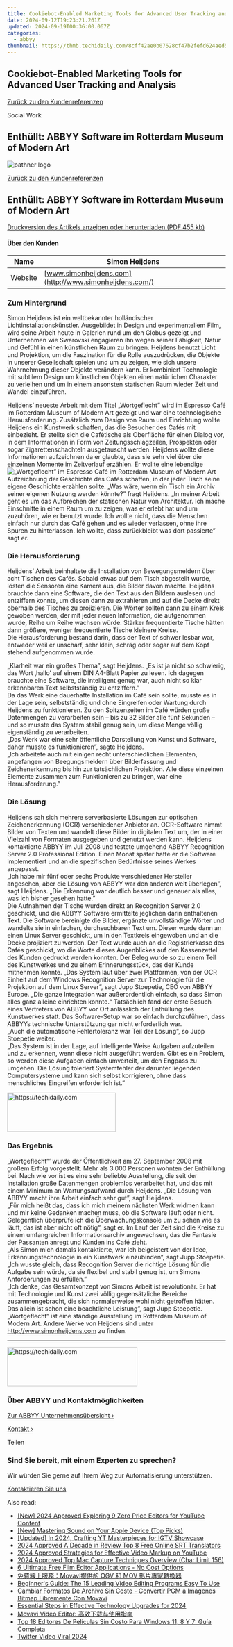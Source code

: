```yaml
---
title: Cookiebot-Enabled Marketing Tools for Advanced User Tracking and Analysis
date: 2024-09-12T19:23:21.261Z
updated: 2024-09-19T00:36:00.067Z
categories:
  - abbyy
thumbnail: https://thmb.techidaily.com/8cff42ae0b07628cf47b2fefd624aed56ec467c25aa15518d2e331ff9c28e273.jpg
---
```


## Cookiebot-Enabled Marketing Tools for Advanced User Tracking and Analysis

[Zurück zu den Kundenreferenzen](https://tools.techidaily.com/abbyy/products/)

Social Work

## Enthüllt: ABBYY Software im Rotterdam Museum of Modern Art

![pathner logo](https://content.abbyy.com/-/media/project/abbyy/abbyy/logos-white/de/21638.png?h=40&iar=0&w=120)

[Zurück zu den Kundenreferenzen](https://tools.techidaily.com/abbyy/products/)

## Enthüllt: ABBYY Software im Rotterdam Museum of Modern Art

[Druckversion des Artikels anzeigen oder herunterladen (PDF 455 kb)](https://static4.abbyy.com/abbyycommedia/6164/cs-simon-heijdens-rs-d.pdf) 

#### Über den Kunden

| Name    | Simon Heijdens                                         |
| ------- | ------------------------------------------------------ |
| Website | [www.simonheijdens.com](http://www.simonheijdens.com/) |

### Zum Hintergrund

Simon Heijdens ist ein weltbekannter holländischer Lichtinstallationskünstler. Ausgebildet in Design und experimentellem Film, wird seine Arbeit heute in Galerien rund um den Globus gezeigt und Unternehmen wie Swarovski engagieren ihn wegen seiner Fähigkeit, Natur und Gefühl in einen künstlichen Raum zu bringen. Heijdens benutzt Licht und Projektion, um die Faszination für die Rolle auszudrücken, die Objekte in unserer Gesellschaft spielen und um zu zeigen, wie sich unsere Wahrnehmung dieser Objekte verändern kann. Er kombiniert Technologie mit subtilem Design um künstlichen Objekten einen natürlichen Charakter zu verleihen und um in einem ansonsten statischen Raum wieder Zeit und Wandel einzuführen.

Heijdens’ neueste Arbeit mit dem Titel „Wortgeflecht” wird im Espresso Café im Rotterdam Museum of Modern Art gezeigt und war eine technologische Herausforderung. Zusätzlich zum Design von Raum und Einrichtung wollte Heijdens ein Kunstwerk schaffen, das die Besucher des Cafés mit einbezieht. Er stellte sich die Cafétische als Oberfläche für einen Dialog vor, in dem Informationen in Form von Zeitungsschlagzeilen, Prospekten oder sogar Zigarettenschachteln ausgetauscht werden. Heijdens wollte diese Informationen aufzeichnen da er glaubte, dass sie sehr viel über die einzelnen Momente im Zeitverlauf erzählen. Er wollte eine lebendige![„Wortgeflecht” im Espresso Café im Rotterdam Museum of Modern Art](https://static1.abbyy.com/abbyycommedia/6029/museumofmodernart.png "„Wortgeflecht” im Espresso Café im Rotterdam Museum of Modern Art ") Aufzeichnung der Geschichte des Cafés schaffen, in der jeder Tisch seine eigene Geschichte erzählen sollte. „Was wäre, wenn ein Tisch ein Archiv seiner eigenen Nutzung werden könnte?” fragt Heijdens. „In meiner Arbeit geht es um das Aufbrechen der statischen Natur von Architektur. Ich mache Einschnitte in einem Raum um zu zeigen, was er erlebt hat und um zuzuhören, wie er benutzt wurde. Ich wollte nicht, dass die Menschen einfach nur durch das Café gehen und es wieder verlassen, ohne ihre Spuren zu hinterlassen. Ich wollte, dass zurückbleibt was dort passierte” sagt er.

### Die Herausforderung

Heijdens’ Arbeit beinhaltete die Installation von Bewegungsmeldern über acht Tischen des Cafés. Sobald etwas auf dem Tisch abgestellt wurde, lösten die Sensoren eine Kamera aus, die Bilder davon machte. Heijdens brauchte dann eine Software, die den Text aus den Bildern auslesen und entziffern konnte, um diesen dann zu extrahieren und auf die Decke direkt oberhalb des Tisches zu projizieren. Die Wörter sollten dann zu einem Kreis gewoben werden, der mit jeder neuen Information, die aufgenommen wurde, Reihe um Reihe wachsen würde. Stärker frequentierte Tische hätten dann größere, weniger frequentierte Tische kleinere Kreise.  
Die Herausforderung bestand darin, dass der Text of schwer lesbar war, entweder weil er unscharf, sehr klein, schräg oder sogar auf dem Kopf stehend aufgenommen wurde.

„Klarheit war ein großes Thema”, sagt Heijdens. „Es ist ja nicht so schwierig, das Wort ‚hallo’ auf einem DIN A4-Blatt Papier zu lesen. Ich dagegen brauchte eine Software, die intelligent genug war, auch nicht so klar erkennbaren Text selbstständig zu entziffern.”   
Da das Werk eine dauerhafte Installation im Café sein sollte, musste es in der Lage sein, selbstständig und ohne Eingreifen oder Wartung durch Heijdens zu funktionieren. Zu den Spitzenzeiten im Café würden große Datenmengen zu verarbeiten sein – bis zu 32 Bilder alle fünf Sekunden – und so musste das System stabil genug sein, um diese Menge völlig eigenständig zu verarbeiten.   
„Das Werk war eine sehr öffentliche Darstellung von Kunst und Software, daher musste es funktionieren”, sagte Heijdens.  
„Ich arbeitete auch mit einigen recht unterschiedlichen Elementen, angefangen von Beegungsmeldern über Bilderfassung und Zeichenerkennung bis hin zur tatsächlichen Projektion. Alle diese einzelnen Elemente zusammen zum Funktionieren zu bringen, war eine Herausforderung.”

### Die Lösung

Heijdens sah sich mehrere serverbasierte Lösungen zur optischen Zeichenerkennung (OCR) verschiedener Anbieter an. OCR-Software nimmt Bilder von Texten und wandelt diese Bilder in digitalen Text um, der in einer Vielzahl von Formaten ausgegeben und genutzt werden kann. Heijdens kontaktierte ABBYY im Juli 2008 und testete umgehend ABBYY Recognition Server 2.0 Professional Edition. Einen Monat später hatte er die Software implementiert und an die spezifischen Bedürfnisse seines Werkes angepasst.  
„Ich habe mir fünf oder sechs Produkte verschiedener Hersteller angesehen, aber die Lösung von ABBYY war den anderen weit überlegen”, sagt Heijdens. „Die Erkennung war deutlich besser und genauer als alles, was ich bisher gesehen hatte.”  
Die Aufnahmen der Tische wurden direkt an Recognition Server 2.0 geschickt, und die ABBYY Software ermittelte jeglichen darin enthaltenen Text. Die Software bereinigte die Bilder, ergänzte unvollständige Wörter und wandelte sie in einfachen, durchsuchbaren Text um. Dieser wurde dann an einen Linux Server geschickt, um in den Textkreis eingewoben und an die Decke projiziert zu werden. Der Text wurde auch an die Registrierkasse des Cafés geschickt, wo die Worte dieses Augenblickes auf den Kassenzettel des Kunden gedruckt werden konnten. Der Beleg wurde so zu einem Teil des Kunstwerkes und zu einem Erinnerungsstück, das der Kunde mitnehmen konnte. „Das System läut über zwei Plattformen, von der OCR Einheit auf dem Windows Recognition Server zur Technologie für die Projektion auf dem Linux Server”, sagt Jupp Stoepetie, CEO von ABBYY Europe. „Die ganze Integration war außerordentlich einfach, so dass Simon alles ganz alleine einrichten konnte.“ Tatsächlich fand der erste Besuch eines Vertreters von ABBYY vor Ort anlässlich der Enthüllung des Kunstwerkes statt. Das Software-Setup war so einfach durchzuführen, dass ABBYYs technische Unterstützung gar nicht erforderlich war.   
„Auch die automatische Fehlertoleranz war Teil der Lösung”, so Jupp Stoepetie weiter.  
„Das System ist in der Lage, auf intelligente Weise Aufgaben aufzuteilen und zu erkennen, wenn diese nicht ausgeführt werden. Gibt es ein Problem, so werden diese Aufgaben einfach umverteilt, um den Engpass zu umgehen. Die Lösung toleriert Systemfehler der darunter liegenden Computersysteme und kann sich selbst korrigieren, ohne dass menschliches Eingreifen erforderlich ist.”

<!-- affiliate ads begin -->
<a href="https://bluettius.sjv.io/c/5597632/2139120/17108" target="_top" id="2139120">
  <img src="//a.impactradius-go.com/display-ad/17108-2139120" border="0" alt="https://techidaily.com" width="250" height="90"/>
</a>
<img height="0" width="0" src="https://bluettius.sjv.io/i/5597632/2139120/17108" style="position:absolute;visibility:hidden;" border="0" />
<!-- affiliate ads end -->

### Das Ergebnis

„Wortgeflecht“’ wurde der Öffentlichkeit am 27\. September 2008 mit großem Erfolg vorgestellt. Mehr als 3.000 Personen wohnten der Enthüllung bei. Nach wie vor ist es eine sehr beliebte Ausstellung, die seit der Installation große Datenmengen problemlos verarbeitet hat, und das mit einem Minimum an Wartungsaufwand durch Heijdens. „Die Lösung von ABBYY macht ihre Arbeit einfach sehr gut”, sagt Heijdens.  
„Für mich heißt das, dass ich mich meinem nächsten Werk widmen kann und mir keine Gedanken machen muss, ob die Software läuft oder nicht. Gelegentlich überprüfe ich die Überwachungskonsole um zu sehen wie es läuft, das ist aber nicht oft nötig“, sagt er. Im Lauf der Zeit sind die Kreise zu einem umfangreichen Informationsarchiv angewachsen, das die Fantasie der Passanten anregt und Kunden ins Café zieht.   
„Als Simon mich damals kontaktierte, war ich beigeistert von der Idee, Erkennungstechnologie in ein Kunstwerk einzubinden“, sagt Jupp Stoepetie. „Ich wusste gleich, dass Recognition Server die richtige Lösung für die Aufgabe sein würde, da sie flexibel und stabil genug ist, um Simons Anforderungen zu erfüllen.”   
„Ich denke, das Gesamtkonzept von Simons Arbeit ist revolutionär. Er hat mit Technologie und Kunst zwei völlig gegensätzliche Bereiche zusammengebracht, die sich normalerweise wohl nicht getroffen hätten. Das allein ist schon eine beachtliche Leistung”, sagt Jupp Stoepetie.  
„Wortgeflecht“ ist eine ständige Ausstellung im Rotterdam Museum of Modern Art. Andere Werke von Heijdens sind unter <http://www.simonheijdens.com> zu finden.

---

<!-- affiliate ads begin -->
<a href="https://aligracehair.sjv.io/c/5597632/1948876/19272" target="_top" id="1948876">
  <img src="//a.impactradius-go.com/display-ad/19272-1948876" border="0" alt="https://techidaily.com" width="300" height="90"/>
</a>
<img height="0" width="0" src="https://aligracehair.sjv.io/i/5597632/1948876/19272" style="position:absolute;visibility:hidden;" border="0" />
<!-- affiliate ads end -->

### Über ABBYY und Kontaktmöglichkeiten

[Zur ABBYY Unternehmensübersicht ›](https://tools.techidaily.com/abbyy/products/)

[Kontakt ›](https://tools.techidaily.com/abbyy/products/)

Teilen 

### Sind Sie bereit, mit einem Experten zu sprechen?

Wir würden Sie gerne auf Ihrem Weg zur Automatisierung unterstützen.

[Kontaktieren Sie uns](https://tools.techidaily.com/abbyy/products/)

<ins class="adsbygoogle"
     style="display:block"
     data-ad-format="autorelaxed"
     data-ad-client="ca-pub-7571918770474297"
     data-ad-slot="1223367746"></ins>

<ins class="adsbygoogle"
     style="display:block"
     data-ad-client="ca-pub-7571918770474297"
     data-ad-slot="8358498916"
     data-ad-format="auto"
     data-full-width-responsive="true"></ins>

<span class="atpl-alsoreadstyle">Also read:</span>
<div><ul>
<li><a href="https://facebook-record-videos.techidaily.com/new-2024-approved-exploring-9-zero-price-editors-for-youtube-content/"><u>[New] 2024 Approved Exploring 9 Zero Price Editors for YouTube Content</u></a></li>
<li><a href="https://screen-mirroring-recording.techidaily.com/new-mastering-sound-on-your-apple-device-top-picks/"><u>[New] Mastering Sound on Your Apple Device (Top Picks)</u></a></li>
<li><a href="https://facebook-video-share.techidaily.com/updated-in-2024-crafting-yt-masterpieces-for-igtv-showcase/"><u>[Updated] In 2024, Crafting YT Masterpieces for IGTV Showcase</u></a></li>
<li><a href="https://extra-tips.techidaily.com/2024-approved-a-decade-in-review-top-8-free-online-srt-translators/"><u>2024 Approved A Decade in Review Top 8 Free Online SRT Translators</u></a></li>
<li><a href="https://youtube-docs.techidaily.com/approved-strategies-for-effective-video-markup-on-youtube/"><u>2024 Approved Strategies for Effective Video Markup on YouTube</u></a></li>
<li><a href="https://screen-mirroring-recording.techidaily.com/2024-approved-top-mac-capture-techniques-overview-char-limit-156/"><u>2024 Approved Top Mac Capture Techniques Overview (Char Limit 156)</u></a></li>
<li><a href="https://solve-manuals.techidaily.com/6-ultimate-free-film-editor-applications-no-cost-options/"><u>6 Ultimate Free Film Editor Applications - No Cost Options</u></a></li>
<li><a href="https://solve-manuals.techidaily.com/movavi-ogv-mov/"><u>免費線上服務：Movavi提供的 OGV 和 MOV 影片專家轉換器</u></a></li>
<li><a href="https://solve-manuals.techidaily.com/beginners-guide-the-15-leading-video-editing-programs-easy-to-use/"><u>Beginner's Guide: The 15 Leading Video Editing Programs Easy To Use</u></a></li>
<li><a href="https://solve-manuals.techidaily.com/cambiar-formatos-de-archivo-sin-coste-convertir-pgm-a-imagenes-bitmap-libremente-con-movavi/"><u>Cambiar Formatos De Archivo Sin Coste - Convertir PGM a Imagenes Bitmap Libremente Con Movavi</u></a></li>
<li><a href="https://fox-links.techidaily.com/essential-steps-in-effective-technology-upgrades-for-2024/"><u>Essential Steps in Effective Technology Upgrades for 2024</u></a></li>
<li><a href="https://solve-manuals.techidaily.com/1726227583001-movavi-video-editor/"><u>Movavi Video Editor: 高效下载与使用指南</u></a></li>
<li><a href="https://solve-manuals.techidaily.com/top-18-editores-de-peliculas-sin-costo-para-windows-11-8-y-7-guia-completa/"><u>Top 18 Editores De Películas Sin Costo Para Windows 11, 8 Y 7: Guía Completa</u></a></li>
<li><a href="https://twitter-videos.techidaily.com/twitter-video-viral-2024/"><u>Twitter Video Viral 2024</u></a></li>
</ul></div>

